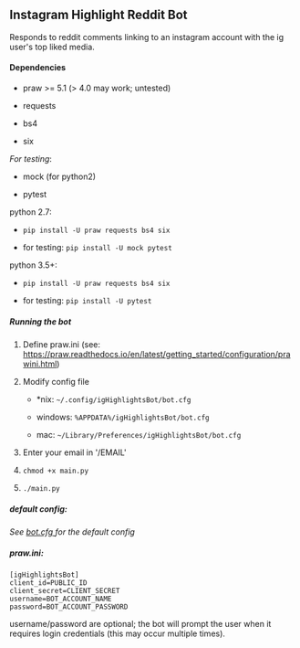 ## Instagram Highlight Reddit Bot

Responds to reddit comments linking to an instagram account with the ig
user's top liked media.

#### Dependencies

- praw >= 5.1 (> 4.0 may work; untested)

- requests

- bs4

- six

*For testing*:

- mock (for python2)

- pytest

python 2.7:

- `pip install -U praw requests bs4 six`

- for testing: `pip install -U mock pytest`

python 3.5+:

- `pip install -U praw requests bs4 six`

- for testing: `pip install -U pytest`

##### Running the bot

1. Define praw.ini (see: https://praw.readthedocs.io/en/latest/getting_started/configuration/prawini.html)

2. Modify config file

    - \*nix: `~/.config/igHighlightsBot/bot.cfg`

    - windows: `%APPDATA%/igHighlightsBot/bot.cfg`

    - mac: `~/Library/Preferences/igHighlightsBot/bot.cfg`

3. Enter your email in '<project root>/EMAIL'

4. `chmod +x main.py`

5. `./main.py`

##### default config:

*See [ bot.cfg ](bot.cfg) for the default config*

##### praw.ini:

    [igHighlightsBot]
    client_id=PUBLIC_ID
    client_secret=CLIENT_SECRET
    username=BOT_ACCOUNT_NAME
    password=BOT_ACCOUNT_PASSWORD

username/password are optional; the bot will prompt the user when it
requires login credentials (this may occur multiple times).

